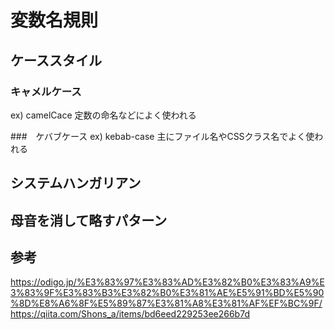 # 変数名規則

## ケーススタイル

### キャメルケース
ex) camelCace
定数の命名などによく使われる

###　ケバブケース
ex) kebab-case
主にファイル名やCSSクラス名でよく使われる

###

## システムハンガリアン

## 母音を消して略すパターン


## 参考
https://odigo.jp/%E3%83%97%E3%83%AD%E3%82%B0%E3%83%A9%E3%83%9F%E3%83%B3%E3%82%B0%E3%81%AE%E5%91%BD%E5%90%8D%E8%A6%8F%E5%89%87%E3%81%A8%E3%81%AF%EF%BC%9F/
https://qiita.com/Shons_a/items/bd6eed229253ee266b7d
